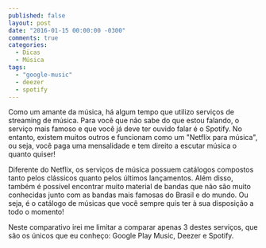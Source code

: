 ```yaml
---
published: false
layout: post
date: "2016-01-15 00:00:00 -0300"
comments: true
categories: 
  - Dicas
  - Música
tags: 
  - "google-music"
  - deezer
  - spotify
---
```


Como um amante da música, há algum tempo que utilizo serviços de streaming de música. Para você que não sabe do que estou falando, o serviço mais famoso e que você já deve ter ouvido falar é o Spotify. No entanto, existem muitos outros e funcionam como um "Netflix para música", ou seja, você paga uma mensalidade e tem direito a escutar música o quanto quiser!

<!-- more -->

Diferente do Netflix, os serviços de música possuem catálogos compostos tanto pelos clássicos quanto pelos últimos lançamentos. Além disso, também é possível encontrar muito material de bandas que não são muito conhecidas junto com as bandas mais famosas do Brasil e do mundo. Ou seja, é o catálogo de músicas que você sempre quis ter à sua disposição a todo o momento!

Neste comparativo irei me limitar a comparar apenas 3 destes serviços, que são os únicos que eu conheço: Google Play Music, Deezer e Spotify. 